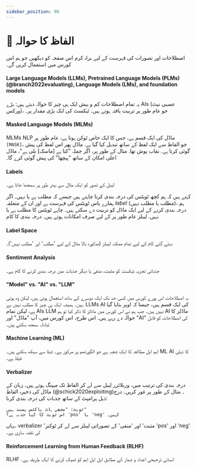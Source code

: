 ```yaml
---
sidebar_position: 90
---
```


# 📙 الفاظ کا حوالہ

اصطلاحات اور تصورات کی فہرست کے لیے براہ کرم اس صفحہ کو دیکھیں جو ہم اس کورس میں استعمال کریں گے۔

#### Large Language Models (LLMs), Pretrained Language Models (PLMs)(@branch2022evaluating), Language Models (LMs), and foundation models

یہ تمام اصطلاحات کم و بیش ایک ہی چیز کا حوالہ دیتے ہیں: بڑے AIs (عصبی نیٹ ورکس)، جو عام طور پر تربیت یافتہ ہوتے ہیں۔
ٹیکسٹ کی ایک بڑی مقدار پر۔

#### Masked Language Models (MLMs)

MLMs NLP ماڈل کی ایک قسم ہے، جس کا ایک خاص ٹوکن ہوتا ہے، عام طور پر `[MASK]`، جو
الفاظ سے ایک لفظ کے ساتھ تبدیل کیا گیا ہے. ماڈل پھر اس لفظ کی پیش گوئی کرتا ہے۔
نقاب پوش تھا. مثال کے طور پر، اگر جملہ "کتا ہے [ماسک] بلی ہے"، ماڈل
اعلی امکان کے ساتھ "پیچھا" کی پیش گوئی کرے گا۔

#### Labels

لیبل کے تصور کو ایک مثال سے بہتر طور پر سمجھا جاتا ہے۔

کہتے ہیں کہ ہم کچھ ٹویٹس کی درجہ بندی کرنا چاہتے ہیں جیسے کہ مطلب ہے یا نہیں۔ اگر ہمارے پاس ٹویٹس کی فہرست ہے اور
ان کے متعلقہ _label_ (مطلب یا مطلب نہیں)، ہم درجہ بندی کرنے کے لیے ایک ماڈل کو تربیت دے سکتے ہیں۔
چاہے ٹویٹس کا مطلب ہے یا نہیں. لیبلز عام طور پر کے لیے صرف امکانات ہوتے ہیں۔
درجہ بندی کا کام

#### Label Space

دیئے گئے کام کے لیے تمام ممکنہ لیبلز (مذکورہ بالا مثال کے لیے 'مطلب' اور 'مطلب نہیں')۔

#### Sentiment Analysis

جذباتی تجزیہ ٹیکسٹ کو مثبت، منفی یا دیگر جذبات میں درجہ بندی کرنے کا کام ہے۔

#### "Model" vs. "AI" vs. "LLM"

یہ اصطلاحات اس پورے کورس میں کسی حد تک ایک دوسرے کے ساتھ استعمال ہوتی ہیں، لیکن وہ ہوتی ہیں۔
ہمیشہ ایک ہی چیز کا مطلب نہیں ہے. LLMs AI کی ایک قسم ہیں، جیسا کہ اوپر بتایا گیا ہے، لیکن تمام AIs LLM نہیں ہیں۔
جب ہم نے اس کورس میں ماڈلز کا ذکر کیا تو ہم AI ماڈلز کا حوالہ دے رہے ہیں۔ اس طرح، اس کورس میں،
آپ "ماڈل" اور "AI" کی اصطلاحات کو قابل تبادلہ سمجھ سکتے ہیں۔

#### Machine Learning (ML)

ایم ایل مطالعہ کا ایک شعبہ ہے جو الگورتھم پر مرکوز ہے۔
ڈیٹا سے سیکھ سکتے ہیں۔ ML AI کا ذیلی فیلڈ ہے۔

#### Verbalizer

درجہ بندی کی ترتیب میں، وربلائزر لیبل سے لے کر الفاظ تک میپنگ ہوتے ہیں۔
زبان کے ماڈل کی ذخیرہ الفاظ (@schick2020exploiting)۔ مثال کے طور پر غور کریں۔
درج ذیل پرامپٹ کے ساتھ جذبات کی درجہ بندی کرنا:

```text
ٹویٹ: "مجھے ہاٹ پاکٹس پسند ہیں"
اس ٹویٹ کا کیا جذبہ ہے؟ 'pos' یا 'neg' کہیں۔
```

یہاں، verbalizer 'مثبت' اور 'منفی' کے تصوراتی لیبلز سے لے کر ٹوکنز 'pos' اور 'neg' کی نقشہ سازی ہے۔

#### Reinforcement Learning from Human Feedback (RLHF)

RLHF انسانی ترجیحی اعداد و شمار کے مطابق ایل ایل ایم کو ٹھیک کرنے کا ایک طریقہ ہے۔

<!-- %%RemarkAutoGlossary::list_all%% -->
